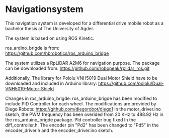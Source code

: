 # Navigationsystem
This navigation system is developed for a differential drive mobile robot as a bachelor thesis at The University of Agder. 

The system is based on using ROS Kinetic. 

ros_ardino_brigde is from: https://github.com/hbrobotics/ros_arduino_bridge


The system utilizes a RpLiDAR A2M6 for navigation purpose. The package can be downloaded from: https://github.com/robopeak/rplidar_ros.git


 Additionally, The library for Pololu VNH5019 Dual Motor Shield have to be downloaded and included in Arduino library: 
https://github.com/pololu/Dual-VNH5019-Motor-Shield 

Changes in ros_arduino_brigde:
ros_arduino_brigde has been modified to include PID Controller for each wheel. The modifications are provided by Diego Robots:  https://github.com/diegorobot/diego1
In the motor_driver.ino sketch, the PWM frequency has been overided from 20 KHz to 488.92 Hz in the ros_arduino_brigde package.
PId controller bug fixed In the diff_controller.h.
The encoder pin "Pd2" has been changed to "Pd5" in the encoder_driver.h and the encoder_driver.ino sketch. 

 

